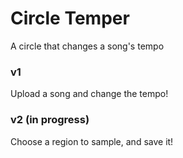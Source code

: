 # Circle Temper
A circle that changes a song's tempo

### v1
Upload a song and change the tempo!

### v2 (in progress)
Choose a region to sample, and save it!
